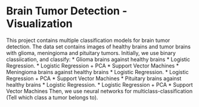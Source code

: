 # Brain Tumor Detection - Visualization
This project contains multiple classification models for brain tumor detection.
The data set contains images of healthy brains and tumor brains with glioma, meningioma and pituitary tumors.
Initially, we use binary classiication, and classify: * Glioma brains against healthy brains
                                                            * Logistic Regression.
                                                            * Logistic Regression + PCA
                                                            * Support Vector Machines
                                                      * Meningioma brains against healthy brains
                                                            * Logistic Regression.
                                                            * Logistic Regression + PCA
                                                            * Support Vector Machines
                                                      * Pituitary brains against healthy brains
                                                            * Logistic Regression.
                                                            * Logistic Regression + PCA
                                                            * Support Vector Machines
Then, we use neural networks for multiclass-classification (Tell which class a tumor belongs to).
